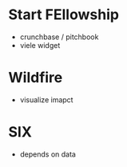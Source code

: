 # Start FEllowship

- crunchbase / pitchbook
- viele widget

# Wildfire

- visualize imapct

# SIX

- depends on data
